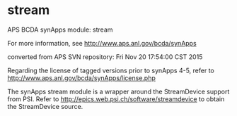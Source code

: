 # stream
APS BCDA synApps module: stream

For more information, see
   http://www.aps.anl.gov/bcda/synApps

converted from APS SVN repository: Fri Nov 20 17:54:00 CST 2015

Regarding the license of tagged versions prior to synApps 4-5,
refer to http://www.aps.anl.gov/bcda/synApps/license.php

The synApps stream module is a wrapper around
the StreamDevice support from PSI.
Refer to  http://epics.web.psi.ch/software/streamdevice
to obtain the StreamDevice source.
